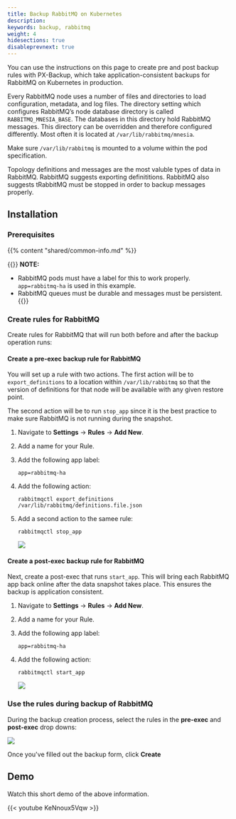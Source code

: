 ```yaml
---
title: Backup RabbitMQ on Kubernetes
description: 
keywords: backup, rabbitmq
weight: 4
hidesections: true
disableprevnext: true
---
```


You can use the instructions on this page to create pre and post backup rules with PX-Backup, which take application-consistent backups for RabbitMQ on Kubernetes in production.

Every RabbitMQ node uses a number of files and directories to load configuration, metadata, and log files. The directory setting which configures RabbitMQ’s node database directory is called `RABBITMQ_MNESIA_BASE`. The databases in this directory hold RabbitMQ messages. This directory can be overridden and therefore configured differently. Most often it is located at `/var/lib/rabbitmq/mnesia`.

Make sure `/var/lib/rabbitmq` is mounted to a volume within the pod specification. 

Topology definitions and messages are the most valuble types of data in RabbitMQ. RabbitMQ suggests exporting definititions. RabbitMQ also suggests tRabbitMQ must be stopped in order to backup messages properly.

## Installation

### Prerequisites

{{% content "shared/common-info.md" %}}

{{<info>}}
**NOTE:** 

* RabbitMQ pods must have a label for this to work properly. `app=rabbitmq-ha` is used in this example.
* RabbitMQ queues must be durable and messages must be persistent.
{{</info>}}

### Create rules for RabbitMQ

Create rules for RabbitMQ that will run both before and after the backup operation runs:

#### Create a pre-exec backup rule for RabbitMQ

You will set up a rule with two actions. The first action will be to `export_definitions` to a location within `/var/lib/rabbitmq` so that the version of definitions for that node will be available with any given restore point.

The second action will be to run `stop_app` since it is the best practice to make sure RabbitMQ is not running during the snapshot.

1. Navigate to **Settings** → **Rules** → **Add New**.
2. Add a name for your Rule.
3. Add the following app label:

	```text
	app=rabbitmq-ha
	```

5. Add the following action:

	```text
	rabbitmqctl export_definitions /var/lib/rabbitmq/definitions.file.json
	```

6. Add a second action to the samee rule:

	```text
	rabbitmqctl stop_app
	```

    ![](/img/rabbit-pre-rule.png)

#### Create a post-exec backup rule for RabbitMQ

Next, create a post-exec that runs `start_app`. This will bring each RabbitMQ app back online after the data snapshot takes place. This ensures the backup is application consistent.

1. Navigate to **Settings** → **Rules** → **Add New**.
2. Add a name for your Rule.
3. Add the following app label:

	```text
	app=rabbitmq-ha
	```

4. Add the following action:

	```text
	rabbitmqctl start_app
	```

	![](/img/rabbit-post-rule.png)

### Use the rules during backup of RabbitMQ

During the backup creation process, select the rules in the **pre-exec** and **post-exec** drop downs:

![](/img/rabbit-use-rules.png)

Once you've filled out the backup form, click **Create**

## Demo

Watch this short demo of the above information.

{{< youtube  KeNnoux5Vqw >}}
